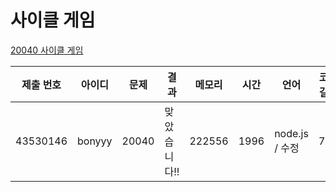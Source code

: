 # 사이클 게임

[20040 사이클 게임](https://www.acmicpc.net/problem/20040)

| 제출 번호 | 아이디 | 문제  | 결과         | 메모리 | 시간 | 언어           | 코드 길이 |
| --------- | ------ | ----- | ------------ | ------ | ---- | -------------- | --------- |
| 43530146  | bonyyy | 20040 | 맞았습니다!! | 222556 | 1996 | node.js / 수정 | 701       |
